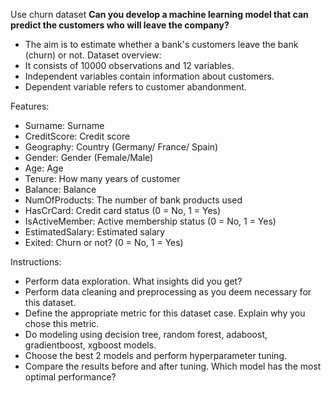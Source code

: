 Use churn dataset
**Can you develop a machine learning model that can predict the customers who will leave the company?**
- The aim is to estimate whether a bank's customers leave the bank (churn) or not.
  Dataset overview:
- It consists of 10000 observations and 12 variables.
- Independent variables contain information about customers.
- Dependent variable refers to customer abandonment.

Features:
- Surname: Surname
- CreditScore: Credit score
- Geography: Country (Germany/ France/ Spain)
- Gender: Gender (Female/Male)
- Age: Age
- Tenure: How many years of customer
- Balance: Balance
- NumOfProducts: The number of bank products used
- HasCrCard: Credit card status (0 = No, 1 = Yes)
- IsActiveMember: Active membership status (0 = No, 1 = Yes)
- EstimatedSalary: Estimated salary
- Exited: Churn or not? (0 = No, 1 = Yes)

Instructions:
- Perform data exploration. What insights did you get?
- Perform data cleaning and preprocessing as you deem necessary for this dataset.
- Define the appropriate metric for this dataset case. Explain why you chose this metric.
- Do modeling using decision tree, random forest, adaboost, gradientboost, xgboost models.
- Choose the best 2 models and perform hyperparameter tuning.
- Compare the results before and after tuning. Which model has the most optimal performance?